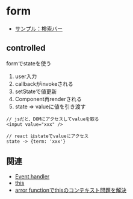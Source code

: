 # form

- [サンプル：検索バー](https://github.com/endw0901/react_typescript/tree/main/searchbar/src)

## controlled
formでstateを使う<br>

1. user入力
2. callbackがinvokeされる
3. setStateで値更新
4. Component再renderされる
5. state => valueに値を引き渡す  

```
// jsだと、DOMにアクセスしてvalueを取る
<input value="xxx" />

// react はstateでvalueにアクセス
state -> {term: 'xxx'}

```

## 関連
- [Event handler](https://github.com/endw0901/react_typescript/blob/main/event_handler.md)
- [this](https://github.com/endw0901/react_typescript/edit/main/this.md)
- [arror functionでthisのコンテキスト問題を解決](https://github.com/endw0901/react_typescript/edit/main/this.md)
